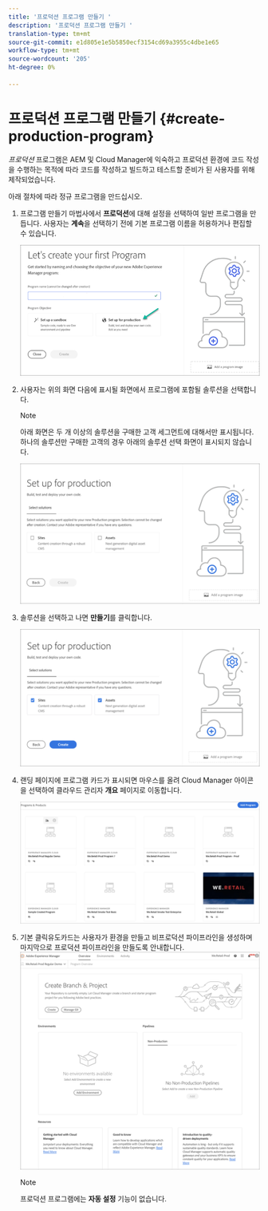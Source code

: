 ```yaml
---
title: '프로덕션 프로그램 만들기 '
description: '프로덕션 프로그램 만들기 '
translation-type: tm+mt
source-git-commit: e1d805e1e5b5850ecf3154cd69a3955c4dbe1e65
workflow-type: tm+mt
source-wordcount: '205'
ht-degree: 0%

---
```



# 프로덕션 프로그램 만들기 {#create-production-program}

*프로덕션* 프로그램은 AEM 및 Cloud Manager에 익숙하고 프로덕션 환경에 코드 작성을 수행하는 목적에 따라 코드를 작성하고 빌드하고 테스트할 준비가 된 사용자를 위해 제작되었습니다.

아래 절차에 따라 정규 프로그램을 만드십시오.

1. 프로그램 만들기 마법사에서 **프로덕션**&#x200B;에 대해 설정을 선택하여 일반 프로그램을 만듭니다. 사용자는 **계속**&#x200B;을 선택하기 전에 기본 프로그램 이름을 허용하거나 편집할 수 있습니다.

   ![](assets/create-prod1.png)

1. 사용자는 위의 화면 다음에 표시될 화면에서 프로그램에 포함될 솔루션을 선택합니다.



   >[!NOTE]
   >
   >아래 화면은 두 개 이상의 솔루션을 구매한 고객 세그먼트에 대해서만 표시됩니다. 하나의 솔루션만 구매한 고객의 경우 아래의 솔루션 선택 화면이 표시되지 않습니다.

   ![](assets/set-up-prod2.png)

1. 솔루션을 선택하고 나면 **만들기**&#x200B;를 클릭합니다.

   ![](assets/set-up-prod3.png)

1. 랜딩 페이지에 프로그램 카드가 표시되면 마우스를 올려 Cloud Manager 아이콘을 선택하여 클라우드 관리자 **개요** 페이지로 이동합니다.

   ![](assets/set-up-prod4.png)

1. 기본 클릭유도카드는 사용자가 환경을 만들고 비프로덕션 파이프라인을 생성하며 마지막으로 프로덕션 파이프라인을 만들도록 안내합니다.
   ![](assets/set-up-prod5.png)


   >[!NOTE]
   >
   >프로덕션 프로그램에는 **자동 설정** 기능이 없습니다.